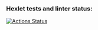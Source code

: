 ### Hexlet tests and linter status:
[![Actions Status](https://github.com/gafarova04/frontend-project-44/workflows/hexlet-check/badge.svg)](https://github.com/gafarova04/frontend-project-44/actions)
